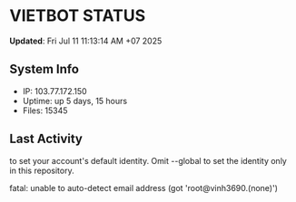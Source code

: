 # VIETBOT STATUS
**Updated**: Fri Jul 11 11:13:14 AM +07 2025

## System Info
- IP: 103.77.172.150
- Uptime: up 5 days, 15 hours
- Files: 15345

## Last Activity

to set your account's default identity.
Omit --global to set the identity only in this repository.

fatal: unable to auto-detect email address (got 'root@vinh3690.(none)')
